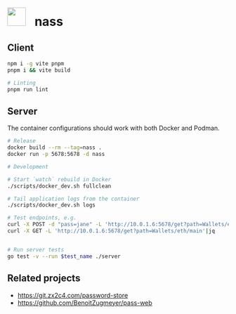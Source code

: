 <h1>
<img width=42 height=42 src="https://i.imgur.com/HmWuIKF.png">&nbsp;&nbsp; nass
</h1>

## Client
```bash
npm i -g vite pnpm
pnpm i && vite build

# Linting
pnpm run lint
```

## Server
The container configurations should work with both Docker and Podman.

```bash
# Release
docker build --rm --tag=nass .
docker run -p 5678:5678 -d nass

# Development

# Start `watch` rebuild in Docker
./scripts/docker_dev.sh fullclean

# Tail application logs from the container
./scripts/docker_dev.sh logs

# Test endpoints, e.g.
curl -X POST -d "pass=jane" -L 'http://10.0.1.6:5678/get?path=Wallets/eth/main'|jq
curl -X GET -L 'http://10.0.1.6:5678/get?path=Wallets/eth/main'|jq


# Run server tests
go test -v --run $test_name ./server
```

## Related projects
<!-- `pass` itself is a shell script -->
* https://git.zx2c4.com/password-store
* https://github.com/BenoitZugmeyer/pass-web
